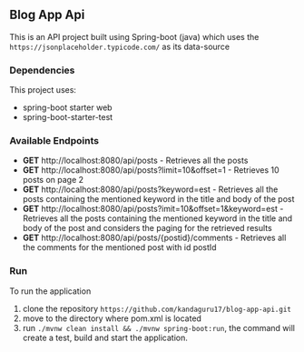 ## Blog App Api
This is an API project built using Spring-boot (java) which uses the `https://jsonplaceholder.typicode.com/` as its data-source

### Dependencies
This project uses:
- spring-boot starter web
- spring-boot-starter-test

### Available Endpoints
- **GET** http://localhost:8080/api/posts - Retrieves all the posts
- **GET** http://localhost:8080/api/posts?limit=10&offset=1 - Retrieves 10 posts on page 2 
- **GET** http://localhost:8080/api/posts?keyword=est - Retrieves all the posts containing the mentioned keyword in the title and body of the post
- **GET** http://localhost:8080/api/posts?imit=10&offset=1&keyword=est - Retrieves all the posts containing the mentioned keyword in the title and body of the post and considers the paging for the retrieved results
- **GET** http://localhost:8080/api/posts/{postid}/comments - Retrieves all the comments for the mentioned post with id postId
 

### Run
To run the application
1. clone the repository `https://github.com/kandaguru17/blog-app-api.git`
2. move to the directory where pom.xml is located
3. run `./mvnw clean install && ./mvnw spring-boot:run`, the command will create a test, build and start the application.